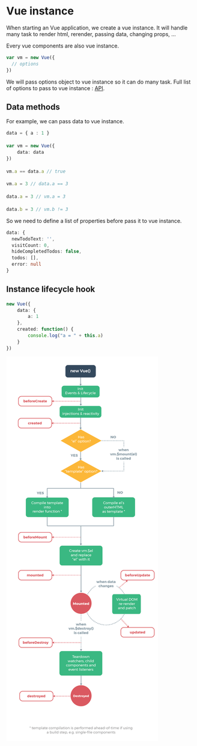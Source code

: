 # Vue instance  

When starting an Vue application, we create a vue instance. It will handle many task to render html, rerender, passing data, changing props, ...  

Every vue components are also vue instance.  

```ts
var vm = new Vue({
  // options
})
```

We will pass options object to vue instance so it can do many task. Full list of options to pass to vue instance : [API](https://vuejs.org/v2/api/#Options-Data).  

## Data methods  

For example, we can pass data to vue instance.  

```ts
data = { a : 1 }

var vm = new Vue({
    data: data
})

vm.a == data.a // true 

vm.a = 3 // data.a == 3 

data.a = 3 // vm.a = 3 

data.b = 3 // vm.b != 3 
```

So we need to define a list of properties before pass it to vue instance.  

```ts
data: {
  newTodoText: '',
  visitCount: 0,
  hideCompletedTodos: false,
  todos: [],
  error: null
}
```

## Instance lifecycle hook  

```ts
new Vue({
    data: {
        a: 1
    },
    created: function() {
        console.log("a = " + this.a)
    }
})
```

![lifecycle_hook](../../img/2021-10-05-21-04-49.png)  
